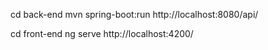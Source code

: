 cd back-end
mvn spring-boot:run
http://localhost:8080/api/


cd front-end
ng serve
http://localhost:4200/

